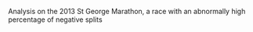 Analysis on the 2013 St George Marathon, a race with an abnormally high percentage of negative splits
